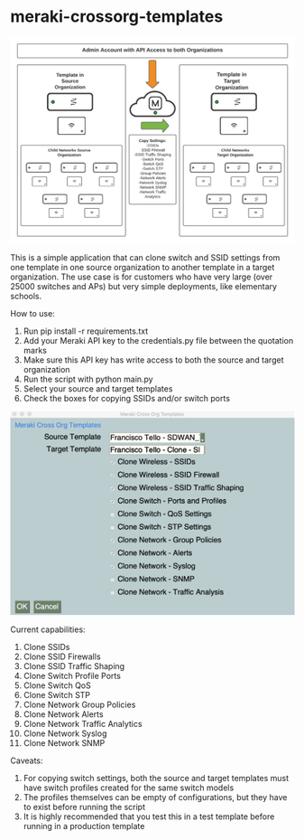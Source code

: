 # meraki-crossorg-templates

![image alt text](./diagram.png)

This is a simple application that can clone switch and SSID settings from one template in one source organization to another template in a target organization. The use case is for customers who have very large (over 25000 switches and APs) but very simple deployments, like elementary schools.

How to use:
1. Run pip install -r requirements.txt
2. Add your Meraki API key to the credentials.py file between the quotation marks
3. Make sure this API key has write access to both the source and target organization
4. Run the script with python main.py
5. Select your source and target templates
6. Check the boxes for copying SSIDs and/or switch ports

![image alt text](./image_crossorg_app.png)

Current capabilities:
1. Clone SSIDs
2. Clone SSID Firewalls
3. Clone SSID Traffic Shaping
4. Clone Switch Profile Ports
5. Clone Switch QoS
6. Clone Switch STP
7. Clone Network Group Policies
8. Clone Network Alerts
9. Clone Network Traffic Analytics
10. Clone Network Syslog
11. Clone Network SNMP

Caveats:
1. For copying switch settings, both the source and target templates must have switch profiles created for the same switch models
2. The profiles themselves can be empty of configurations, but they have to exist before running the script
3. It is highly recommended that you test this in a test template before running in a production template
